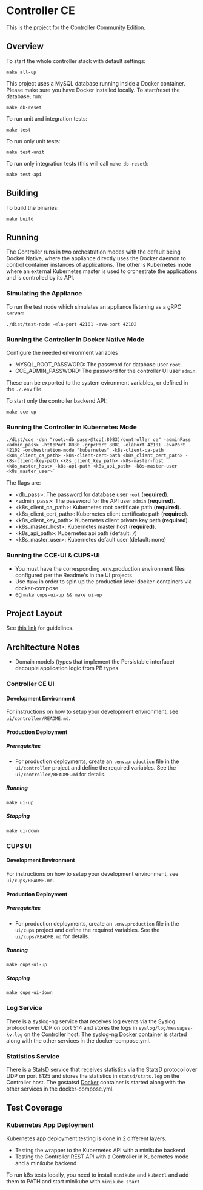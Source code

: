 # Controller CE

This is the project for the Controller Community Edition.

## Overview

To start the whole controller stack with default settings:

`make all-up`

This project uses a MySQL database running inside a Docker container. Please
make sure you have Docker installed locally. To start/reset the database, run:

`make db-reset`

To run unit and integration tests:

`make test`

To run only unit tests:

`make test-unit`

To run only integration tests (this will call `make db-reset`):

`make test-api`

## Building

To build the binaries:

`make build`

## Running

The Controller runs in two orchestration modes with the default being Docker
Native, where the appliance directly uses the Docker daemon to control
container instances of applications. The other is Kubernetes mode where an
external Kubernetes master is used to orchestrate the applications and is
controlled by its API.

### Simulating the Appliance

To run the test node which simulates an appliance listening as a gRPC server:

```
./dist/test-node -ela-port 42101 -eva-port 42102
```

### Running the Controller in Docker Native Mode

Configure the needed environment variables

- MYSQL_ROOT_PASSWORD: The password for database user `root`.
- CCE_ADMIN_PASSWORD: The password for the controller UI user `admin`.

These can be exported to the system evironment variables, or defined in the `./.env` file.

To start only the controller backend API:

```
make cce-up
```

### Running the Controller in Kubernetes Mode

```
./dist/cce -dsn "root:<db_pass>@tcp(:8083)/controller_ce" -adminPass <admin_pass> -httpPort 8080 -grpcPort 8081 -elaPort 42101 -evaPort 42102 -orchestration-mode "kubernetes" -k8s-client-ca-path <k8s_client_ca_path> -k8s-client-cert-path <k8s_client_cert_path> -k8s-client-key-path <k8s_client_key_path> -k8s-master-host <k8s_master_host> -k8s-api-path <k8s_api_path> -k8s-master-user <k8s_master_user>`
```

The flags are:

- <db_pass>: The password for database user `root` (**required**).
- <admin_pass>: The password for the API user `admin` (**required**).
- <k8s_client_ca_path>: Kubernetes root certificate path (**required**).
- <k8s_client_cert_path>: Kubernetes client certificate path (**required**).
- <k8s_client_key_path>: Kubernetes client private key path (**required**).
- <k8s_master_host>: Kubernetes master host (**required**).
- <k8s_api_path>: Kubernetes api path (default: `/`)
- <k8s_master_user>: Kubernetes default user (default: none)

### Running the CCE-UI & CUPS-UI
- You must have the corresponding .env.production environment files configured per the Readme's in the UI projects
- Use `Make` in order to spin up the production level docker-containers via docker-compose
- eg `make cups-ui-up && make ui-up`

## Project Layout

See [this link](https://medium.com/@benbjohnson/standard-package-layout-7cdbc8391fc1)
for guidelines.

## Architecture Notes

- Domain models (types that implement the Persistable interface) decouple application logic from PB types

### Controller CE UI

#### Development Environment

For instructions on how to setup your development environment, see `ui/controller/README.md`.

#### Production Deployment

##### Prerequisites

- For production deployments, create an `.env.production` file in the
  `ui/controller` project and define the required variables. See the
  `ui/controller/README.md` for details.

##### Running

```
make ui-up
```

##### Stopping

```
make ui-down
```

### CUPS UI

#### Development Environment

For instructions on how to setup your development environment, see `ui/cups/README.md`.

#### Production Deployment

##### Prerequisites
- For production deployments, create an `.env.production` file in the `ui/cups`
  project and define the required variables. See the `ui/cups/README.md` for
  details.

##### Running

```
make cups-ui-up
```

##### Stopping

```
make cups-ui-down
```

### Log Service

There is a syslog-ng service that receives log events via the Syslog protocol
over UDP on port 514 and stores the logs in `syslog/log/messages-kv.log` on
the Controller host. The syslog-ng
[Docker](https://github.com/balabit/syslog-ng-docker) container is started along
with the other services in the docker-compose.yml.

### Statistics Service

There is a StatsD service that receives statistics via the StatsD protocol over
UDP on port 8125 and stores the statistics in `statsd/stats.log` on the
Controller host. The gostatsd [Docker](https://github.com/atlassian/gostatsd)
container is started along with the other services in the docker-compose.yml.

## Test Coverage

### Kubernetes App Deployment

Kubernetes app deployment testing is done in 2 different layers.

- Testing the wrapper to the Kubernetes API with a minikube backend
- Testing the Controller REST API with a Controller in Kubernetes mode and a
  minikube backend

To run k8s tests locally, you need to install `minikube` and `kubectl` and add
them to PATH and start minikube with `minikube start`

